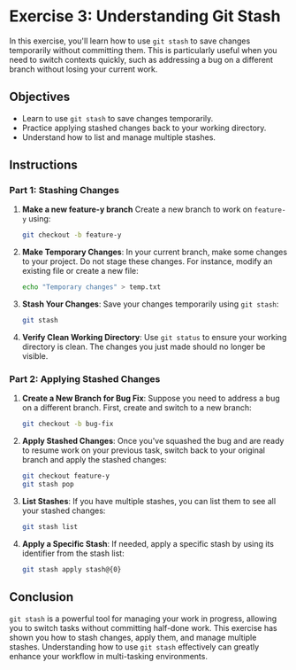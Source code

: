 # Exercise 3: Understanding Git Stash

In this exercise, you'll learn how to use `git stash` to save changes temporarily without committing them. This is particularly useful when you need to switch contexts quickly, such as addressing a bug on a different branch without losing your current work.

## Objectives

- Learn to use `git stash` to save changes temporarily.
- Practice applying stashed changes back to your working directory.
- Understand how to list and manage multiple stashes.

## Instructions

### Part 1: Stashing Changes

1. **Make a new feature-y branch** Create a new branch to work on `feature-y` using:

    ```bash
    git checkout -b feature-y
    ```

1. **Make Temporary Changes**: In your current branch, make some changes to your project. Do not stage these changes. For instance, modify an existing file or create a new file:

    ```bash
    echo "Temporary changes" > temp.txt
    ```

2. **Stash Your Changes**: Save your changes temporarily using `git stash`:

    ```bash
    git stash
    ```

3. **Verify Clean Working Directory**: Use `git status` to ensure your working directory is clean. The changes you just made should no longer be visible.

### Part 2: Applying Stashed Changes

1. **Create a New Branch for Bug Fix**: Suppose you need to address a bug on a different branch. First, create and switch to a new branch:

    ```bash
    git checkout -b bug-fix
    ```

2. **Apply Stashed Changes**: Once you've squashed the bug and are ready to resume work on your previous task, switch back to your original branch and apply the stashed changes:

    ```bash
    git checkout feature-y
    git stash pop
    ```

3. **List Stashes**: If you have multiple stashes, you can list them to see all your stashed changes:

    ```bash
    git stash list
    ```

4. **Apply a Specific Stash**: If needed, apply a specific stash by using its identifier from the stash list:

    ```bash
    git stash apply stash@{0}
    ```

## Conclusion

`git stash` is a powerful tool for managing your work in progress, allowing you to switch tasks without committing half-done work. This exercise has shown you how to stash changes, apply them, and manage multiple stashes. Understanding how to use `git stash` effectively can greatly enhance your workflow in multi-tasking environments.

